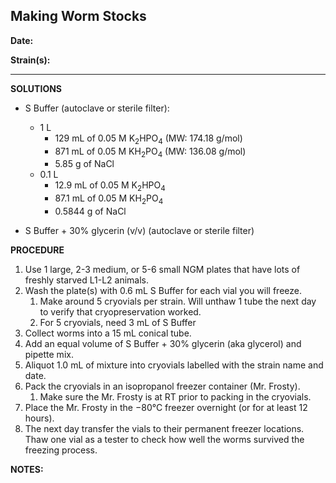 ﻿## **Making Worm Stocks**

**Date:**

**Strain(s):** 

---

**SOLUTIONS**

- S Buffer (autoclave or sterile filter): 
  - 1 L
    - 129 mL of 0.05 M K<sub>2</sub>HPO<sub>4</sub> (MW: 174.18 g/mol)
    - 871 mL of 0.05 M KH<sub>2</sub>PO<sub>4</sub> (MW: 136.08 g/mol)
    - 5.85 g of NaCl
  - 0.1 L
    - 12.9 mL of 0.05 M K<sub>2</sub>HPO<sub>4</sub>
    - 87.1 mL of 0.05 M KH<sub>2</sub>PO<sub>4</sub>
    - 0.5844 g of NaCl

- S Buffer + 30% glycerin (v/v) (autoclave or sterile filter)


**PROCEDURE**

1. Use 1 large, 2-3 medium, or 5-6 small NGM plates that have lots of freshly starved L1-L2 animals. 
1. Wash the plate(s) with 0.6 mL S Buffer for each vial you will freeze. 
   1. Make around 5 cryovials per strain. Will unthaw 1 tube the next day to verify that cryopreservation worked. 
   1. For 5 cryovials, need 3 mL of S Buffer
1. Collect worms into a 15 mL conical tube.
1. Add an equal volume of S Buffer + 30% glycerin (aka glycerol) and pipette mix.
1. Aliquot 1.0 mL of mixture into cryovials labelled with the strain name and date. 
1. Pack the cryovials in an isopropanol freezer container (Mr. Frosty). 
   1. Make sure the Mr. Frosty is at RT prior to packing in the cryovials. 
1. Place the Mr. Frosty in the −80°C freezer overnight (or for at least 12 hours).
1. The next day transfer the vials to their permanent freezer locations. Thaw one vial as a tester to check how well the worms survived the freezing process. 


**NOTES:**
